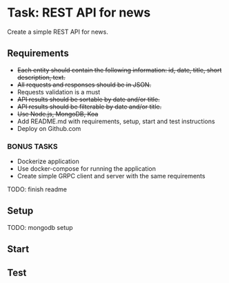 # Task: REST API for news
Create a simple REST API for news. 

## Requirements
* ~~Each entity should contain the following information: id, date, title, short description, text.~~
* ~~All requests and responses should be in JSON.~~
* Requests validation is a must
* ~~API results should be sortable by date and/or title.~~
* ~~API results should be filterable by date and/or title.~~
* ~~Use Node.js, MongoDB, Koa~~
* Add README.md with requirements, setup, start and test instructions
* Deploy on Github.com  

### BONUS TASKS
* Dockerize application
* Use docker-compose for running the application
* Create simple GRPC client and server with the same requirements

TODO: finish readme

## Setup
TODO: mongodb setup

## Start

## Test